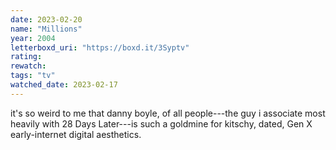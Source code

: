 ```yaml
---
date: 2023-02-20
name: "Millions"
year: 2004
letterboxd_uri: "https://boxd.it/3Syptv"
rating: 
rewatch: 
tags: "tv"
watched_date: 2023-02-17
---
```


it's so weird to me that danny boyle, of all people---the guy i associate most heavily with 28 Days Later---is such a goldmine for kitschy, dated, Gen X early-internet digital aesthetics.

